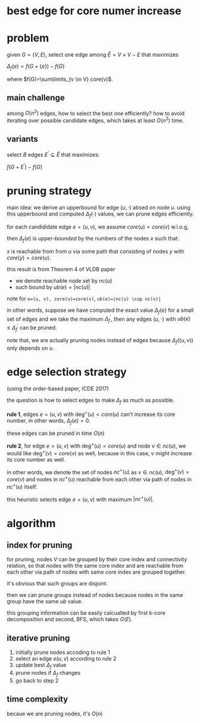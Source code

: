 # best edge for core numer increase

# problem

given $`G=(V, E)`$, select one edge among $`\hat{E}=V \times V - E`$ that maximizes 

$`\Delta_f(e) = f(G+\{e\}) - f(G)`$

where $`f(G)=\sum\limits_{v \in V} core(v)`$. 

## main challenge

among $`O(n^2)`$ edges, how to select the best one efficiently? how to avoid iterating over possible candidate edges, which takes at least $`O(n^2)`$ time. 

## variants

select $`B`$ edges $`E^{'} \subseteq \hat{E}`$ that maximizes:

$`f(G+E^{'}) - f(G)`$

# pruning strategy

main idea: we derive an upperbound for edge $`(u, \cdot)`$ absed on node $`u`$. 
using this upperbound and computed $`\Delta_f(\cdot)`$ values, we can prune edges efficiently. 

for each candididate edge $`e=(u, v)`$, we assume $`core(u) < core(v)`$ w.l.o.g, 

then $`\Delta_f(e)`$ is *upper-bounded* by the numbers of the nodes $`x`$ such that: 

$`x`$ is reachable from from $`u`$ via some path that consisting of nodes $`y`$ with $`core(y) = core(u)`$.

this result is from Theorem 4 of VLDB paper

- we denote reachable node set by $`nc(u)`$
- such bound by $`ub(e)=|nc(u)|`$

note for `e=(u, v), core(u)=core(v)`, `ub(e)=|nc(u) \cup nc(v)|`

in other words, suppose we have computed the exact value $`\Delta_f(e)`$ for a small set of edges and we take the maximum $`\Delta_f^{'}`$, then any edges $`(u, \cdot)`$ with $`ub(e) \le \Delta_f^{'}`$ can be pruned.

note that, we are actually pruning nodes instead of edges because $`\Delta_f((u, v))`$ only depends on $`u`$.

# edge selection strategy

(using the order-based paper, ICDE 2017)

the question is how to select edges to make $`\Delta_f`$ as much as possible. 

**rule 1**, edges $`e=(u, v)`$ with $`\deg^{+}(u) < core(u)`$ can't increase its core number, in other words, $`\Delta_f(e)=0`$. 

these edges can be pruned in time $`O(n)`$


**rule 2**, for edge $`e=(u, v)`$ with $`\deg^{+}(u) = core(u)`$ and node $`v \in nc(u)`$, we would like $`\deg^{+}(v)=core(v)`$ as well, because in this case, $`v`$ might increase its core number as well. 

in other words, we denote the set of nodes $`nc^{+}(u)`$ as $`v \in nc(u)`$, $`\deg^{+}(v) = core(v)`$ and nodes in $`nc^{+}(u)`$ reachable from each other via path of nodes in $`nc^{+}(u)`$ itself. 

this heuristic selects edge $`e=(u, v)`$ with maximum $`|nc^{+}(u)|`$.



# algorithm

## index for pruning

for pruning, nodes $`V`$ can be grouped by their core index and connectivity relation, so that nodes with the same core index and are reachable from each other via path of nodes with same core index are grouped together. 

it's obvious that such groups are disjoint. 

then we can prune groups instead of nodes because nodes in the same group have the same $`ub`$ value. 

this grouping information can be easily calcualted by first k-core decomposition and second, BFS, which takes $`O(E)`$. 

## iterative pruning

1. initially prune nodes accoding to rule 1
2. select an edge $`e(u, v)`$ according to rule 2
3. update best $`\Delta_f`$ value
4. prune nodes if $`\Delta_f`$ changes
5. go back to step 2

## time complexity

becaue we are pruning nodes, it's $`O(n)`$ 